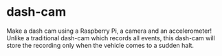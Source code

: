 # dash-cam
Make a dash cam using a Raspberry Pi, a camera and an accelerometer! 
Unlike a traditional dash-cam which records all events, this dash-cam will store the recording only when the vehicle comes to a sudden halt. 
